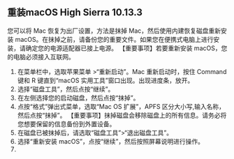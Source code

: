 ## 重装macOS High Sierra 10.13.3

您可以将 Mac 恢复为出厂设置，方法是抹掉 Mac，然后使用内建恢复磁盘重新安装 macOS。在抹掉之前，请备份您的重要文件。如果您在便携式电脑上进行安装，请确定您的电源适配器已接上电源。
【重要事项】若要重新安装 macOS，您的电脑必须接入互联网。
1. 在菜单栏中，选取苹果菜单 >“重新启动”。Mac 重新启动时，按住 Command 键和 R 键直到“macOS 实用工具”窗口出现。出现进度条，放开。 
2. 选择“磁盘工具”，然后点按“继续”。 
3. 在左侧选择您的启动磁盘，然后点按“抹掉”。 
4. 点按“格式”弹出式菜单，选取“Mac OS 扩展”，APFS 区分大小写,输入名称，然后点按“抹掉”。 【重要事项】抹掉磁盘会移除磁盘上的所有信息。请务必将您想要保留的信息备份到外置设备。  
5. 在磁盘已被抹掉后，请选取“磁盘工具”>“退出磁盘工具”。 
6. 选择“重新安装 macOS”，点按“继续”，然后按照屏幕说明进行操作。 
7. 
